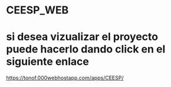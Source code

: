 # CEESP_WEB

# si desea vizualizar el proyecto puede hacerlo dando click en el siguiente enlace
https://tonof.000webhostapp.com/apps/CEESP/
